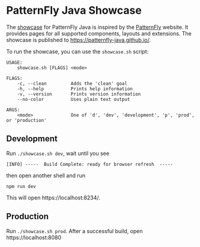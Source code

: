 # PatternFly Java Showcase

The [showcase](https://patternfly-java.github.io/) for PatternFly Java is inspired by the [PatternFly](https://www.patternfly.org/) website. It provides pages for all supported components, layouts and extensions. The showcase is published to https://patternfly-java.github.io/.

To run the showcase, you can use the `showcase.sh` script:

```shell
USAGE:
    showcase.sh [FLAGS] <mode>

FLAGS:
    -c, --clean         Adds the 'clean' goal
    -h, --help          Prints help information
    -v, --version       Prints version information
    --no-color          Uses plain text output

ARGS:
    <mode>              One of 'd', 'dev', 'development', 'p', 'prod', or 'production'
```

## Development

Run `./showcase.sh dev`, wait until you see

```
[INFO] -----  Build Complete: ready for browser refresh  -----
```

then open another shell and run

```shell
npm run dev
```

This will open https://localhost:8234/.

## Production

Run `./showcase.sh prod`. After a successful build, open https://localhost:8080
